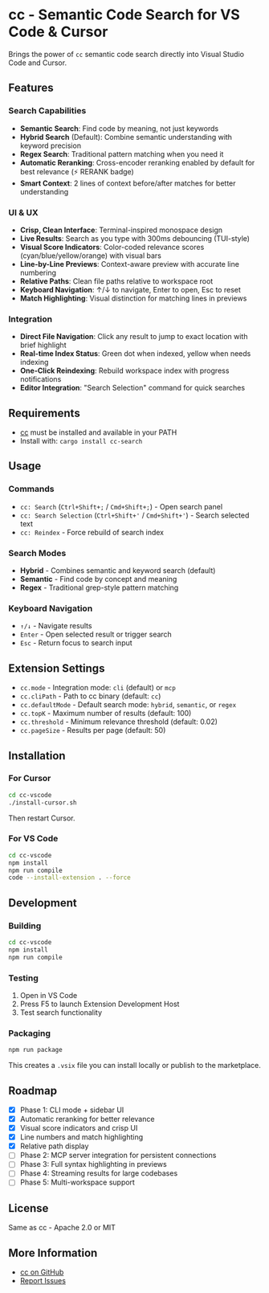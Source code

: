 # cc - Semantic Code Search for VS Code & Cursor

Brings the power of `cc` semantic code search directly into Visual Studio Code and Cursor.

## Features

### Search Capabilities
- **Semantic Search**: Find code by meaning, not just keywords
- **Hybrid Search** (Default): Combine semantic understanding with keyword precision
- **Regex Search**: Traditional pattern matching when you need it
- **Automatic Reranking**: Cross-encoder reranking enabled by default for best relevance (⚡ RERANK badge)
- **Smart Context**: 2 lines of context before/after matches for better understanding

### UI & UX
- **Crisp, Clean Interface**: Terminal-inspired monospace design
- **Live Results**: Search as you type with 300ms debouncing (TUI-style)
- **Visual Score Indicators**: Color-coded relevance scores (cyan/blue/yellow/orange) with visual bars
- **Line-by-Line Previews**: Context-aware preview with accurate line numbering
- **Relative Paths**: Clean file paths relative to workspace root
- **Keyboard Navigation**: ↑/↓ to navigate, Enter to open, Esc to reset
- **Match Highlighting**: Visual distinction for matching lines in previews

### Integration
- **Direct File Navigation**: Click any result to jump to exact location with brief highlight
- **Real-time Index Status**: Green dot when indexed, yellow when needs indexing
- **One-Click Reindexing**: Rebuild workspace index with progress notifications
- **Editor Integration**: "Search Selection" command for quick searches

## Requirements

- [cc](https://github.com/BeaconBay/cc) must be installed and available in your PATH
- Install with: `cargo install cc-search`

## Usage

### Commands

- `cc: Search` (`Ctrl+Shift+;` / `Cmd+Shift+;`) - Open search panel
- `cc: Search Selection` (`Ctrl+Shift+'` / `Cmd+Shift+'`) - Search selected text
- `cc: Reindex` - Force rebuild of search index

### Search Modes

- **Hybrid** - Combines semantic and keyword search (default)
- **Semantic** - Find code by concept and meaning
- **Regex** - Traditional grep-style pattern matching

### Keyboard Navigation

- `↑/↓` - Navigate results
- `Enter` - Open selected result or trigger search
- `Esc` - Return focus to search input

## Extension Settings

- `cc.mode` - Integration mode: `cli` (default) or `mcp`
- `cc.cliPath` - Path to cc binary (default: `cc`)
- `cc.defaultMode` - Default search mode: `hybrid`, `semantic`, or `regex`
- `cc.topK` - Maximum number of results (default: 100)
- `cc.threshold` - Minimum relevance threshold (default: 0.02)
- `cc.pageSize` - Results per page (default: 50)

## Installation

### For Cursor

```bash
cd cc-vscode
./install-cursor.sh
```

Then restart Cursor.

### For VS Code

```bash
cd cc-vscode
npm install
npm run compile
code --install-extension . --force
```

## Development

### Building

```bash
cd cc-vscode
npm install
npm run compile
```

### Testing

1. Open in VS Code
2. Press F5 to launch Extension Development Host
3. Test search functionality

### Packaging

```bash
npm run package
```

This creates a `.vsix` file you can install locally or publish to the marketplace.

## Roadmap

- [x] Phase 1: CLI mode + sidebar UI
- [x] Automatic reranking for better relevance
- [x] Visual score indicators and crisp UI
- [x] Line numbers and match highlighting
- [x] Relative path display
- [ ] Phase 2: MCP server integration for persistent connections
- [ ] Phase 3: Full syntax highlighting in previews
- [ ] Phase 4: Streaming results for large codebases
- [ ] Phase 5: Multi-workspace support

## License

Same as cc - Apache 2.0 or MIT

## More Information

- [cc on GitHub](https://github.com/BeaconBay/cc)
- [Report Issues](https://github.com/BeaconBay/cc/issues)
